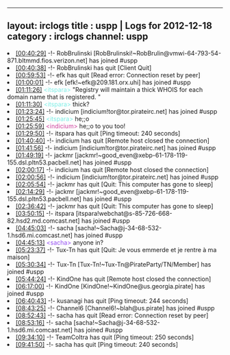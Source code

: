 
---
layout: irclogs
title : uspp | Logs for 2012-12-18
category : irclogs
channel: uspp
---
<li class="logitem"><a href="#00:40:29" name="00:40:29" class="time">[00:40:29]</a> -!- <span class="join">RobBrulinski</span> [RobBrulinski!~RobBrulin@vmwi-64-793-54-871.bltmmd.fios.verizon.net] has joined #uspp </li>
<li class="logitem"><a href="#00:40:38" name="00:40:38" class="time">[00:40:38]</a> -!- <span class="quit">RobBrulinski</span> has quit [Client Quit] </li>
<li class="logitem"><a href="#00:59:53" name="00:59:53" class="time">[00:59:53]</a> -!- <span class="quit">efk</span> has quit [Read error: Connection reset by peer] </li>
<li class="logitem"><a href="#01:00:01" name="01:00:01" class="time">[01:00:01]</a> -!- <span class="join">efk</span> [efk!~efk@209.181.orx.uhi] has joined #uspp </li>
<li class="logitem"><a href="#01:11:26" name="01:11:26" class="time">[01:11:26]</a> <span class="person" style="color:#7deee6">&lt;itspara&gt;</span> "Registry will maintain a thick WHOIS for each domain name that is registered. " </li>
<li class="logitem"><a href="#01:11:30" name="01:11:30" class="time">[01:11:30]</a> <span class="person" style="color:#7deee6">&lt;itspara&gt;</span> thick? </li>
<li class="logitem"><a href="#01:23:24" name="01:23:24" class="time">[01:23:24]</a> -!- <span class="join">indicium</span> [indicium!tor@tor.pirateirc.net] has joined #uspp </li>
<li class="logitem"><a href="#01:25:45" name="01:25:45" class="time">[01:25:45]</a> <span class="person" style="color:#7deee6">&lt;itspara&gt;</span> he;;o </li>
<li class="logitem"><a href="#01:25:59" name="01:25:59" class="time">[01:25:59]</a> <span class="person" style="color:#ce429e">&lt;indicium&gt;</span> he;;o to you too! </li>
<li class="logitem"><a href="#01:29:50" name="01:29:50" class="time">[01:29:50]</a> -!- <span class="quit">itspara</span> has quit [Ping timeout: 240 seconds] </li>
<li class="logitem"><a href="#01:40:40" name="01:40:40" class="time">[01:40:40]</a> -!- <span class="quit">indicium</span> has quit [Remote host closed the connection] </li>
<li class="logitem"><a href="#01:41:56" name="01:41:56" class="time">[01:41:56]</a> -!- <span class="join">indicium</span> [indicium!tor@tor.pirateirc.net] has joined #uspp </li>
<li class="logitem"><a href="#01:49:19" name="01:49:19" class="time">[01:49:19]</a> -!- <span class="join">jackmr</span> [jackmr!~good_even@xebp-61-178-119-155.dsl.pltn53.pacbell.net] has joined #uspp </li>
<li class="logitem"><a href="#02:00:17" name="02:00:17" class="time">[02:00:17]</a> -!- <span class="quit">indicium</span> has quit [Remote host closed the connection] </li>
<li class="logitem"><a href="#02:00:56" name="02:00:56" class="time">[02:00:56]</a> -!- <span class="join">indicium</span> [indicium!tor@tor.pirateirc.net] has joined #uspp </li>
<li class="logitem"><a href="#02:05:54" name="02:05:54" class="time">[02:05:54]</a> -!- <span class="quit">jackmr</span> has quit [Quit: This computer has gone to sleep] </li>
<li class="logitem"><a href="#02:14:29" name="02:14:29" class="time">[02:14:29]</a> -!- <span class="join">jackmr</span> [jackmr!~good_even@xebp-61-178-119-155.dsl.pltn53.pacbell.net] has joined #uspp </li>
<li class="logitem"><a href="#02:36:42" name="02:36:42" class="time">[02:36:42]</a> -!- <span class="quit">jackmr</span> has quit [Quit: This computer has gone to sleep] </li>
<li class="logitem"><a href="#03:50:15" name="03:50:15" class="time">[03:50:15]</a> -!- <span class="join">itspara</span> [itspara!webchat@s-85-726-668-82.hsd2.md.comcast.net] has joined #uspp </li>
<li class="logitem"><a href="#04:45:03" name="04:45:03" class="time">[04:45:03]</a> -!- <span class="join">sacha</span> [sacha!~Sacha@j-34-68-532-1.hsd6.mi.comcast.net] has joined #uspp </li>
<li class="logitem"><a href="#04:45:13" name="04:45:13" class="time">[04:45:13]</a> <span class="person" style="color:#954ef2">&lt;sacha&gt;</span> anyone in? </li>
<li class="logitem"><a href="#05:23:37" name="05:23:37" class="time">[05:23:37]</a> -!- <span class="quit">Tux-Tn</span> has quit [Quit: Je vous emmerde et je rentre à ma maison] </li>
<li class="logitem"><a href="#05:30:34" name="05:30:34" class="time">[05:30:34]</a> -!- <span class="join">Tux-Tn</span> [Tux-Tn!~Tux-Tn@PirateParty/TN/Member] has joined #uspp </li>
<li class="logitem"><a href="#05:44:24" name="05:44:24" class="time">[05:44:24]</a> -!- <span class="quit">KindOne</span> has quit [Remote host closed the connection] </li>
<li class="logitem"><a href="#06:17:00" name="06:17:00" class="time">[06:17:00]</a> -!- <span class="join">KindOne</span> [KindOne!~KindOne@us.georgia.pirate] has joined #uspp </li>
<li class="logitem"><a href="#06:40:43" name="06:40:43" class="time">[06:40:43]</a> -!- <span class="quit">kusanagi</span> has quit [Ping timeout: 244 seconds] </li>
<li class="logitem"><a href="#08:43:25" name="08:43:25" class="time">[08:43:25]</a> -!- <span class="join">Channel6</span> [Channel6!~blah@us.pirate] has joined #uspp </li>
<li class="logitem"><a href="#08:52:43" name="08:52:43" class="time">[08:52:43]</a> -!- <span class="quit">sacha</span> has quit [Read error: Connection reset by peer] </li>
<li class="logitem"><a href="#08:53:16" name="08:53:16" class="time">[08:53:16]</a> -!- <span class="join">sacha</span> [sacha!~Sacha@j-34-68-532-1.hsd6.mi.comcast.net] has joined #uspp </li>
<li class="logitem"><a href="#09:34:10" name="09:34:10" class="time">[09:34:10]</a> -!- <span class="quit">TeamColtra</span> has quit [Ping timeout: 250 seconds] </li>
<li class="logitem"><a href="#09:41:50" name="09:41:50" class="time">[09:41:50]</a> -!- <span class="quit">sacha</span> has quit [Ping timeout: 240 seconds] </li>


